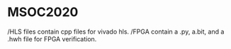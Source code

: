 # MSOC2020
/HLS files contain cpp files for vivado hls.
/FPGA contain a .py, a.bit, and a .hwh file for FPGA verification.

